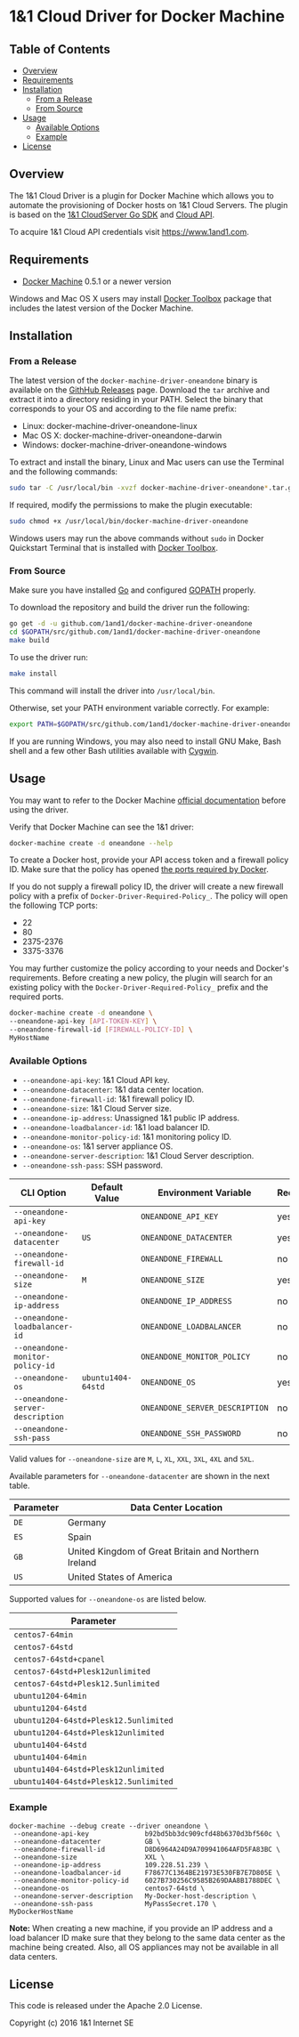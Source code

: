# 1&amp;1 Cloud Driver for Docker Machine

## Table of Contents
* [Overview](#overview)
* [Requirements](#requirements)
* [Installation](#installation)
  * [From a Release](#from-a-release)
  * [From Source](#from-source)
* [Usage](#usage)
  * [Available Options](#available-options)
  * [Example](#example)
* [License](#license)

## Overview

The 1&amp;1 Cloud Driver is a plugin for Docker Machine which allows you to automate the provisioning of Docker hosts on 1&amp;1 Cloud Servers. The plugin is based on the [1&amp;1 CloudServer Go SDK](https://github.com/1and1/oneandone-cloudserver-sdk-go) and [Cloud API](https://cloudpanel-api.1and1.com/documentation/1and1/). 

To acquire 1&amp;1 Cloud API credentials visit https://www.1and1.com.

## Requirements

  * [Docker Machine](https://docs.docker.com/machine/install-machine/) 0.5.1 or a newer version

Windows and Mac OS X users may install [Docker Toolbox](https://www.docker.com/products/docker-toolbox) package that includes the latest version of the Docker Machine.

## Installation

### From a Release

The latest version of the `docker-machine-driver-oneandone` binary is available on the [GithHub Releases](https://github.com/1and1/docker-machine-driver-oneandone/releases) page.
Download the `tar` archive and extract it into a directory residing in your PATH. Select the binary that corresponds to your OS and according to the file name prefix:

* Linux: docker-machine-driver-oneandone-linux
* Mac OS X: docker-machine-driver-oneandone-darwin
* Windows: docker-machine-driver-oneandone-windows

To extract and install the binary, Linux and Mac users can use the Terminal and the following commands:

```bash
sudo tar -C /usr/local/bin -xvzf docker-machine-driver-oneandone*.tar.gz
```

If required, modify the permissions to make the plugin executable:

```bash
sudo chmod +x /usr/local/bin/docker-machine-driver-oneandone
```

Windows users may run the above commands without `sudo` in Docker Quickstart Terminal that is installed with [Docker Toolbox](https://www.docker.com/products/docker-toolbox).

### From Source

Make sure you have installed [Go](http://www.golang.org) and configured [GOPATH](http://golang.org/doc/code.html#GOPATH) properly.

To download the repository and build the driver run the following:

```bash
go get -d -u github.com/1and1/docker-machine-driver-oneandone
cd $GOPATH/src/github.com/1and1/docker-machine-driver-oneandone
make build
```

To use the driver run:

```bash
make install
```

This command will install the driver into `/usr/local/bin`. 

Otherwise, set your PATH environment variable correctly. For example:

```bash
export PATH=$GOPATH/src/github.com/1and1/docker-machine-driver-oneandone/bin:$PATH
```

If you are running Windows, you may also need to install GNU Make, Bash shell and a few other Bash utilities available with [Cygwin](https://www.cygwin.com).

## Usage

You may want to refer to the Docker Machine [official documentation](https://docs.docker.com/machine/) before using the driver.

Verify that Docker Machine can see the 1&amp;1 driver:

```bash
docker-machine create -d oneandone --help
```

To create a Docker host, provide your API access token and a firewall policy ID.
Make sure that the policy has opened [the ports required by Docker](https://docs.docker.com/swarm/plan-for-production/).

If you do not supply a firewall policy ID, the driver will create a new firewall policy with a prefix of `Docker-Driver-Required-Policy_`. The policy will open the following TCP ports: 

* 22
* 80
* 2375-2376
* 3375-3376

You may further customize the policy according to your needs and Docker's requirements.
Before creating a new policy, the plugin will search for an existing policy with the `Docker-Driver-Required-Policy_` prefix and the required ports.

```bash
docker-machine create -d oneandone \
--oneandone-api-key [API-TOKEN-KEY] \
--oneandone-firewall-id [FIREWALL-POLICY-ID] \
MyHostName
```

### Available Options

  * `--oneandone-api-key`:  1&amp;1 Cloud API key.
  * `--oneandone-datacenter`: 1&amp;1 data center location.
  * `--oneandone-firewall-id`: 1&amp;1 firewall policy ID.
  * `--oneandone-size`: 1&amp;1 Cloud Server size.
  * `--oneandone-ip-address`: Unassigned 1&amp;1 public IP address.
  * `--oneandone-loadbalancer-id`: 1&amp;1 load balancer ID.
  * `--oneandone-monitor-policy-id`: 1&amp;1 monitoring policy ID.
  * `--oneandone-os`: 1&amp;1 server appliance OS.
  * `--oneandone-server-description`: 1&amp;1 Cloud Server description.
  * `--oneandone-ssh-pass`: SSH password.

|          CLI Option              |   Default Value    | Environment Variable           | Required |
| -------------------------------- | ------------------ | ------------------------------ | -------- |
| `--oneandone-api-key`            |                    | `ONEANDONE_API_KEY`            | yes      |
| `--oneandone-datacenter`         | `US`               | `ONEANDONE_DATACENTER`         | yes      |
| `--oneandone-firewall-id`        |                    | `ONEANDONE_FIREWALL`           | no       |
| `--oneandone-size`               | `M`                | `ONEANDONE_SIZE`               | yes      |
| `--oneandone-ip-address`         |                    | `ONEANDONE_IP_ADDRESS`         | no       |
| `--oneandone-loadbalancer-id`    |                    | `ONEANDONE_LOADBALANCER`       | no       |
| `--oneandone-monitor-policy-id`  |                    | `ONEANDONE_MONITOR_POLICY`     | no       |
| `--oneandone-os`                 | `ubuntu1404-64std` | `ONEANDONE_OS`                 | yes      |
| `--oneandone-server-description` |                    | `ONEANDONE_SERVER_DESCRIPTION` | no       |
| `--oneandone-ssh-pass`           |                    | `ONEANDONE_SSH_PASSWORD`       | no       |

Valid values for `--oneandone-size` are `M`, `L`, `XL`, `XXL`, `3XL`, `4XL` and `5XL`.

Available parameters for `--oneandone-datacenter` are shown in the next table.

| Parameter |                 Data Center Location                 |
|-----------|------------------------------------------------------|
| `DE`      | Germany                                              |
| `ES`      | Spain                                                |
| `GB`      | United Kingdom of Great Britain and Northern Ireland |
| `US`      | United States of America                             |

Supported values for `--oneandone-os` are listed below.

|              Parameter                |
|---------------------------------------|
| `centos7-64min`                       |
| `centos7-64std`                       |
| `centos7-64std+cpanel`                |
| `centos7-64std+Plesk12unlimited`      |
| `centos7-64std+Plesk12.5unlimited`    |
| `ubuntu1204-64min`                    |
| `ubuntu1204-64std`                    |
| `ubuntu1204-64std+Plesk12.5unlimited` |
| `ubuntu1204-64std+Plesk12unlimited`   |
| `ubuntu1404-64std`                    |
| `ubuntu1404-64min`                    |
| `ubuntu1404-64std+Plesk12unlimited`   |
| `ubuntu1404-64std+Plesk12.5unlimited` |

 
### Example

```
docker-machine --debug create --driver oneandone \
 --oneandone-api-key              b92bd5bb3dc909cfd48b6370d3bf560c \
 --oneandone-datacenter           GB \
 --oneandone-firewall-id          D8D6964A24D9A709941064AFD5FA83BC \
 --oneandone-size                 XXL \
 --oneandone-ip-address           109.228.51.239 \
 --oneandone-loadbalancer-id      F78677C1364BE21973E530FB7E7D805E \
 --oneandone-monitor-policy-id    6027B730256C9585B269DAA8B1788DEC \
 --oneandone-os                   centos7-64std \
 --oneandone-server-description   My-Docker-host-description \
 --oneandone-ssh-pass             MyPassSecret.170 \   
MyDockerHostName
```

**Note:** When creating a new machine, if you provide an IP address and a load balancer ID make sure that they belong to the same data center as the machine being created.
Also, all OS appliances may not be available in all data centers.

## License

This code is released under the Apache 2.0 License.

Copyright (c) 2016 1&amp;1 Internet SE
